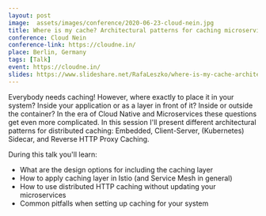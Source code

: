 ```yaml
---
layout: post
image:  assets/images/conference/2020-06-23-cloud-nein.jpg
title: Where is my cache? Architectural patterns for caching microservices
conference: Cloud Nein
conference-link: https://cloudne.in/
place: Berlin, Germany
tags: [Talk]
event: https://cloudne.in/
slides: https://www.slideshare.net/RafaLeszko/where-is-my-cache-architectural-patterns-for-caching-microservices-by-example-234867081
---
```


Everybody needs caching! However, where exactly to place it in your system? Inside your application or as a layer in front of it? Inside or outside the container? In the era of Cloud Native and Microservices these questions get even more complicated. In this session I'll present different architectural patterns for distributed caching: Embedded, Client-Server, (Kubernetes) Sidecar, and Reverse HTTP Proxy Caching.

During this talk you'll learn:
- What are the design options for including the caching layer
- How to apply caching layer in Istio (and Service Mesh in general)
- How to use distributed HTTP caching without updating your microservices
- Common pitfalls when setting up caching for your system

